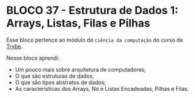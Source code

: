 # BLOCO 37 - Estrutura de Dados 1: Arrays, Listas, Filas e Pilhas



Esse bloco pertence ao módulo de `ciência da computação` do curso da [Trybe](https://www.betrybe.com/). 

Nesse bloco aprendi:

- Um pouco mais sobre arquitetura de computadores;
- O que são estruturas de dados;
- O que são tipos abstratos de dados;
- As características dos Arrays, No e Listas Encadeadas, Pilhas e Filas.
